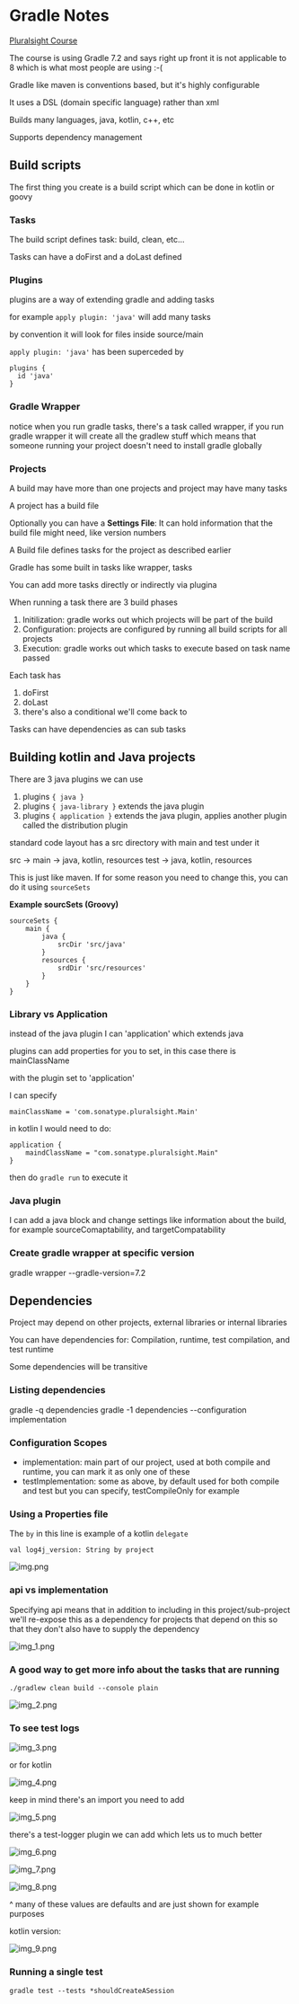 Gradle Notes
=============


[Pluralsight Course](https://app.pluralsight.com/course-player?courseId=a61c8be3-b536-44cd-b900-fe33b9c9405e)

The course is using Gradle 7.2 and says right up front it is not applicable to 8 which is what most people are using :-(

Gradle like maven is conventions based, but it's highly configurable

It uses a DSL (domain specific language) rather than xml

Builds many languages, java, kotlin, c++, etc

Supports dependency management

## Build scripts

The first thing you create is a build script which can be done in kotlin or goovy

### Tasks

The build script defines task: build, clean, etc...

Tasks can have a doFirst and a doLast defined

### Plugins

plugins are a way of extending gradle and adding tasks

for example `apply plugin: 'java'` will add many tasks

by convention it will look for files inside source/main

`apply plugin: 'java'` has been superceded by

```
plugins {
  id 'java'
}

```

### Gradle Wrapper

notice when you run gradle tasks, there's a task called wrapper, if you run gradle wrapper it will create all the gradlew stuff which means that someone running your project doesn't need to install gradle globally 

### Projects

A build may have more than one projects and project may have many tasks

A project has a build file

Optionally you can have a **Settings File**: It can hold information that the build file might need, like version numbers

A Build file defines tasks for the project as described earlier

Gradle has some built in tasks like wrapper, tasks

You can add more tasks directly or indirectly via plugina

When running a task there are 3 build phases

1. Initilization: gradle works out which projects will be part of the build
2. Configuration: projects are configured by running all build scripts for all projects
3. Execution: gradle works out which tasks to execute based on task name passed

Each task has

1. doFirst
2. doLast
3. there's also a conditional we'll come back to

Tasks can have dependencies as can sub tasks


## Building kotlin and Java projects

There are 3 java plugins we can use

1. plugins `{ java }`
2. plugins `{ java-library }` extends the java plugin
3. plugins `{ application }` extends the java plugin, applies another plugin called the distribution plugin

standard code layout has a src directory with main and test under it

src ->
   main -> java, kotlin, resources
   test -> java, kotlin, resources

This is just like maven. If for some reason you need to change this, you can do it using `sourceSets`

**Example sourcSets (Groovy)**
```
sourceSets {
	main {
		java {
			srcDir 'src/java'
		}
		resources {
			srdDir 'src/resources'
		} 
	}	
}
```


### Library vs Application

instead of the java plugin I can 'application' which extends java

plugins can add properties for you to set, in this case there is mainClassName

with the plugin set to 'application'

I can specify

`mainClassName = 'com.sonatype.pluralsight.Main'`

in kotlin I would need to do: 

```
application {
	maindClassName = "com.sonatype.pluralsight.Main"
}
```

then do `gradle run` to execute it 


### Java plugin

I can add a java block and change settings like information about the build,
for example sourceComaptability, and targetCompatability

### Create gradle wrapper at specific version

gradle wrapper --gradle-version=7.2

## Dependencies

Project may depend on other projects, external libraries or internal libraries

You can have dependencies for: Compilation, runtime, test compilation, and test runtime

Some dependencies will be transitive

### Listing dependencies

gradle -q dependencies
gradle -1 dependencies --configuration implementation


### Configuration Scopes

* implementation: main part of our project, used at both compile and runtime, you can mark it as only one of these
* testImplementation: some as above, by default used for both compile and test but you can specify, testCompileOnly
  for example

### Using a Properties file

The `by` in this line is example of a kotlin `delegate`

`val log4j_version: String by project`

![img.png](img.png)


### api vs implementation

Specifying api means that in addition to including in this project/sub-project we'll re-expose this
as a dependency for projects that depend on this so that they don't also have to supply the dependency

![img_1.png](img_1.png)

### A good way to get more info about the tasks that are running

`./gradlew clean build --console plain`

![img_2.png](img_2.png)

### To see test logs

![img_3.png](img_3.png)

or for kotlin

![img_4.png](img_4.png)

keep in mind there's an import you need to add

![img_5.png](img_5.png)

there's a test-logger plugin we can add which lets us to much better

![img_6.png](img_6.png)

![img_7.png](img_7.png)

![img_8.png](img_8.png)

^ many of these values are defaults and are just shown for example purposes

kotlin version:

![img_9.png](img_9.png)

### Running a single test

`gradle test --tests *shouldCreateASession`
